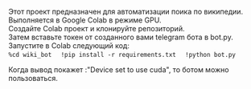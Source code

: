 Этот проект предназначен для автоматизации поика по википедии. Выполняется в Google Colab в режиме GPU.  
Создайте Colab проект и клонируйте репозиторий.  
Затем вставьте токен от созданного вами telegram бота в bot.py.  
Запустите в Colab следующий код:  
`%cd wiki_bot  `
`!pip install -r requirements.txt  `
`!python bot.py ` 
  
Когда вывод покажет :"Device set to use cuda", то ботом можно пользоваться.
